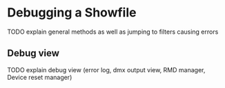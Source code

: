 # Debugging a Showfile

TODO explain general methods as well as jumping to filters causing errors

## Debug view
TODO explain debug view (error log, dmx output view, RMD manager, Device reset manager)
